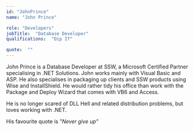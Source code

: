 ```yaml
---
id: "JohnPrince"
name: "John Prince"

role: "Developers"
jobTitle:  "Database Developer"
qualifications:  "Dip IT"

quote:  ""
---
```


John Prince is a Database Developer at SSW, a Microsoft Certified Partner specialising in .NET Solutions. John works mainly with Visual Basic and ASP. He also specialises in packaging up clients and SSW products using Wise and InstallShield. He would rather tidy his office than work with the Package and Deploy Wizard that comes with VB6 and Access.

He is no longer scared of DLL Hell and related distribution problems, but loves working with .NET.

His favourite quote is *"Never give up"*